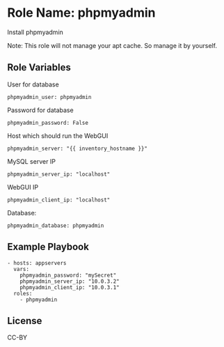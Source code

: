 Role Name: phpmyadmin
=========

Install phpmyadmin

Note: This role will not manage your apt cache. So manage it by yourself.

Role Variables
--------------

User for database

    phpmyadmin_user: phpmyadmin

Password for database

    phpmyadmin_password: False

Host which should run the WebGUI

    phpmyadmin_server: "{{ inventory_hostname }}"

MySQL server IP

    phpmyadmin_server_ip: "localhost"

WebGUI IP

    phpmyadmin_client_ip: "localhost"
    
Database:

    phpmyadmin_database: phpmyadmin
Example Playbook
----------------

    - hosts: appservers
      vars:
        phpmyadmin_password: "mySecret"
        phpmyadmin_server_ip: "10.0.3.2"
        phpmyadmin_client_ip: "10.0.3.1"
      roles:
        - phpmyadmin
License
-------

CC-BY
